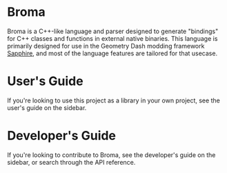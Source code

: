 # Broma
Broma is a C++-like language and parser designed to generate "bindings" for C++ classes and functions in external native binaries.
This language is primarily designed for use in the Geometry Dash modding framework [Sapphire](https://github.com/KWHYTHUB/sapphire),
and most of the language features are tailored for that usecase.

# User's Guide
If you're looking to use this project as a library in your own project, see the user's guide on the sidebar.

# Developer's Guide
If you're looking to contribute to Broma, see the developer's guide on the sidebar, or search through the API reference.
